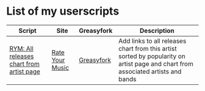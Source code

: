 # List of my userscripts
| Script | Site | Greasyfork | Description |
|--------|------|------------|-------------|
| [RYM: All releases chart from artist page](https://github.com/sercep/userscripts/tree/main/RYM-%20All%20releases%20chart%20from%20artist%20page) | [Rate Your Music](https://rateyourmusic.com/) | [Greasyfork](https://greasyfork.org/scripts/513017-rym-all-releases-chart-from-artist-page) | Add links to all releases chart from this artist sorted by popularity on artist page and chart from associated artists and bands |

